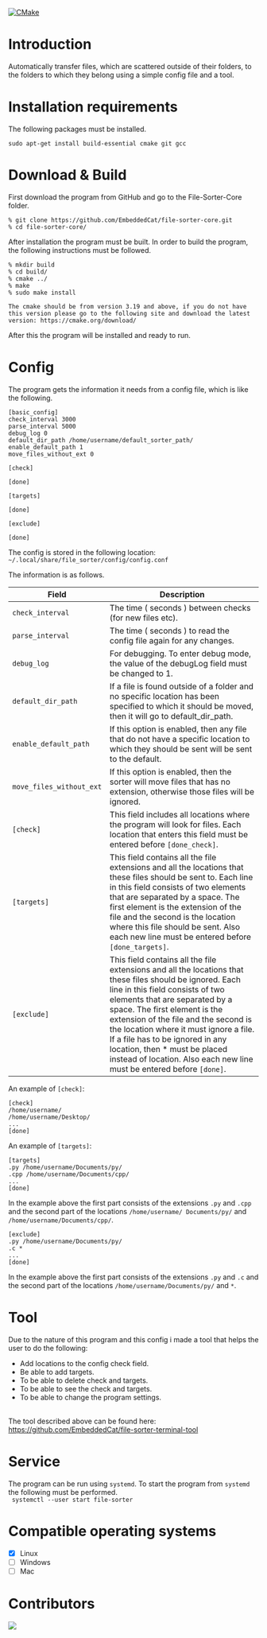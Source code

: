 [![CMake](https://github.com/EmbeddedCat/File-Sorter-Core/actions/workflows/File-Sorter-Core%20Build.yml/badge.svg?branch=main)](https://github.com/EmbeddedCat/File-Sorter-Core/actions/workflows/File-Sorter-Core%20Build.yml)

# Introduction

Automatically transfer files, which are scattered outside of their folders, to the folders to which they belong using a
simple config file and a tool.

# Installation requirements

The following packages must be installed.<br>

```
sudo apt-get install build-essential cmake git gcc
```

# Download & Build

First download the program from GitHub and go to the File-Sorter-Core folder.

```
% git clone https://github.com/EmbeddedCat/file-sorter-core.git
% cd file-sorter-core/
```

After installation the program must be built. In order to build the program, the following instructions must be
followed.<br>

```
% mkdir build
% cd build/
% cmake ../
% make
% sudo make install
```

`
The cmake should be from version 3.19 and above, if you do not have this version please go to the following site and download the latest version:
https://cmake.org/download/
`

After this the program will be installed and ready to run.

# Config

The program gets the information it needs from a config file, which is like the following.

```
[basic_config]
check_interval 3000
parse_interval 5000
debug_log 0
default_dir_path /home/username/default_sorter_path/
enable_default_path 1
move_files_without_ext 0

[check]

[done]

[targets]

[done]

[exclude]

[done]
```

The config is stored in the following location:<br>
`~/.local/share/file_sorter/config/config.conf`

The information is as follows.<br>

 Field                    | Description                                                                                                                                                                                                                                                                                                                                                                                                                                  
--------------------------|----------------------------------------------------------------------------------------------------------------------------------------------------------------------------------------------------------------------------------------------------------------------------------------------------------------------------------------------------------------------------------------------------------------------------------------------
 `check_interval`         | The time ( seconds ) between checks (for new files etc).                                                                                                                                                                                                                                                                                                                                                                                     
 `parse_interval`         | The time ( seconds ) to read the config file again for any changes.                                                                                                                                                                                                                                                                                                                                                                          
 `debug_log`              | For debugging. To enter debug mode, the value of the debugLog field must be changed to 1.                                                                                                                                                                                                                                                                                                                                                    
 `default_dir_path`       | If a file is found outside of a folder and no specific location has been specified to which it should be moved, then it will go to default_dir_path.                                                                                                                                                                                                                                                                                         
 `enable_default_path`    | If this option is enabled, then any file that do not have a specific location to which they should be sent will be sent to the default.                                                                                                                                                                                                                                                                                                      
 `move_files_without_ext` | If this option is enabled, then the sorter will move files that has no extension, otherwise those files will be ignored.                                                                                                                                                                                                                                                                                                                     
 `[check]`                | This field includes all locations where the program will look for files. Each location that enters this field must be entered before `[done_check]`.                                                                                                                                                                                                                                                                                         
 `[targets]`              | This field contains all the file extensions and all the locations that these files should be sent to. Each line in this field consists of two elements that are separated by a space. The first element is the extension of the file and the second is the location where this file should be sent. Also each new line must be entered before `[done_targets]`.                                                                              
 `[exclude]`              | This field contains all the file extensions and all the locations that these files should be ignored. Each line in this field consists of two elements that are separated by a space. The first element is the extension of the file and the second is the location where it must ignore a file. If a file has to be ignored in any location, then * must be placed instead of location. Also each new line must be entered before `[done]`. 

An example of `[check]`:<br>

```
[check]
/home/username/
/home/username/Desktop/
...
[done]
```

An example of `[targets]`:<br>

```
[targets]
.py /home/username/Documents/py/
.cpp /home/username/Documents/cpp/
...
[done]
```

In the example above the first part consists of the extensions `.py` and `.cpp` and the second part of the
locations `/home/username/ Documents/py/` and `/home/username/Documents/cpp/`.

```
[exclude]
.py /home/username/Documents/py/
.c *
...
[done]
```

In the example above the first part consists of the extensions `.py` and `.c` and the second part of the
locations `/home/username/Documents/py/` and `*`.

# Tool

Due to the nature of this program and this config i made a tool that helps the user to do the following:<br>

- Add locations to the config check field.<br>
- Be able to add targets.<br>
- To be able to delete check and targets.<br>
- To be able to see the check and targets.<br>
- To be able to change the program settings.<br><br>

The tool described above can be found here:<br>
https://github.com/EmbeddedCat/file-sorter-terminal-tool

# Service

The program can be run using `systemd`. To start the program from `systemd` the following must be performed.<br>
``` systemctl --user start file-sorter```

# Compatible operating systems

- [X] Linux
- [ ] Windows
- [ ] Mac

# Contributors

<a href="https://github.com/EmbeddedCat/file-sorter-core/graphs/contributors">
  <img src="https://contrib.rocks/image?repo=EmbeddedCat/file-sorter-core" />
</a>
